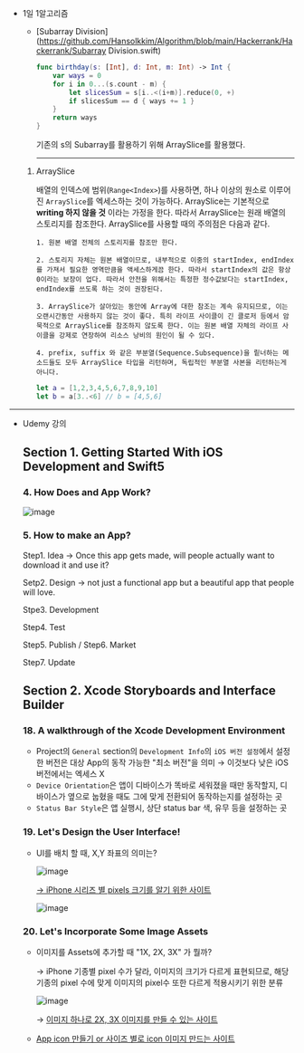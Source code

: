 * 1일 1알고리즘

	* [Subarray Division](https://github.com/Hansolkkim/Algorithm/blob/main/Hackerrank/Hackerrank/Subarray Division.swift)

		```swift
		func birthday(s: [Int], d: Int, m: Int) -> Int {
		    var ways = 0
		    for i in 0...(s.count - m) {
		        let slicesSum = s[i..<(i+m)].reduce(0, +)
		        if slicesSum == d { ways += 1 }
		    }
		    return ways
		}
		```

		기존의 s의 Subarray를 활용하기 위해 ArraySlice를 활용했다.

		------

	1. ArraySlice

		배열의 인덱스에 범위(`Range<Index>`)를 사용하면, 하나 이상의 원소로 이루어진 `ArraySlice`를 엑세스하는 것이 가능하다. ArraySlice는 기본적으로 **writing 하지 않을 것** 이라는 가정을 한다. 따라서 ArraySlice는 원래 배열의 스토리지를 참조한다. ArraySlice를 사용할 때의 주의점은 다음과 같다.

		```
		1. 원본 배열 전체의 스토리지를 참조만 한다.
		
		2. 스토리지 자체는 원본 배열이므로, 내부적으로 이중의 startIndex, endIndex를 가져서 필요한 영역만큼을 액세스하게끔 한다. 따라서 startIndex의 값은 항상 0이라는 보장이 업다. 따라서 안전을 위해서는 특정한 정수값보다는 startIndex, endIndex를 쓰도록 하는 것이 권장된다.
		
		3. ArraySlice가 살아있는 동안에 Array에 대한 참조는 계속 유지되므로, 이는 오랜시간동안 사용하지 않는 것이 좋다. 특히 라이프 사이클이 긴 클로저 등에서 암묵적으로 ArraySlice를 참조하지 않도록 한다. 이는 원본 배열 자체의 라이프 사이클을 강제로 연장하여 리소스 낭비의 원인이 될 수 있다.
		
		4. prefix, suffix 와 같은 부분열(Sequence.Subsequence)을 맅너하는 메소드들도 모두 ArraySlice 타입을 리턴하며, 독립적인 부분열 사본을 리턴하는게 아니다.
		```

		```swift
		let a = [1,2,3,4,5,6,7,8,9,10]
		let b = a[3..<6] // b = [4,5,6]
		```

------

* Udemy 강의

	## Section 1. Getting Started With iOS Development and Swift5

	### 4. How Does and App Work?

	![image](https://user-images.githubusercontent.com/92504186/148053297-24e28478-2bab-46ff-a6b6-61a97e035980.png)

	### 5. How to make an App?

	Step1. Idea → Once this app gets made, will people actually want to download it and use it?

	Setp2. Design → not just a functional app but a beautiful app that people will love.

	Stpe3. Development

	Step4. Test

	Step5. Publish / Step6. Market

	Step7.  Update

	## Section 2. Xcode Storyboards and Interface Builder

	### 18. A walkthrough of the Xcode Development Environment

	* Project의 `General` section의 `Development Info`의 `iOS 버전 설정`에서 설정한 버전은 대상 App의 동작 가능한 "최소 버전"을 의미 → 이것보다 낮은 iOS 버전에서는 엑세스 X
	* `Device Orientation`은 앱이 디바이스가 똑바로 세워졌을 때만 동작할지, 디바이스가 옆으로 눕혔을 때도 그에 맞게 전환되어 동작하는지를 설정하는 곳
	* `Status Bar Style`은 앱 실행시, 상단 status bar 색, 유무 등을 설정하는 곳

	### 19. Let's Design the User Interface!

	* UI를 배치 할 때, X,Y 좌표의 의미는?

		![image](https://user-images.githubusercontent.com/92504186/148053333-dcdb9b25-205e-48cd-8f6d-dbfaddc05967.png)

		[→ iPhone 시리즈 별 pixels 크기를 알기 위한 사이트](https://www.paintcodeapp.com/news)

		![image](https://user-images.githubusercontent.com/92504186/148053337-9ace7195-8d81-41df-8da9-e9371c5f3529.png)

	### 20. Let's Incorporate Some Image Assets

	* 이미지를 Assets에 추가할 때 "1X, 2X, 3X" 가 뭘까?

		→ iPhone 기종별 pixel 수가 달라, 이미지의 크기가 다르게 표현되므로, 해당 기종의 pixel 수에 맞게 이미지의 pixel수 또한 다르게 적용시키기 위한 분류

		![image](https://user-images.githubusercontent.com/92504186/148053390-89160066-b658-4b73-a875-e8809f35a201.png)

		→ [이미지 하나로 2X, 3X 이미지를 만들 수 있는 사이트](https://appicon.co/#image-sets)

	* [App icon 만들기 or 사이즈 별로 icon 이미지 만드는 사이트](https://www.canva.com)